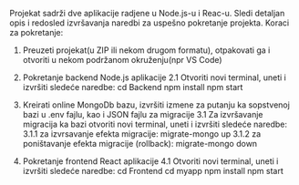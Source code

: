 Projekat sadrži dve aplikacije radjene u Node.js-u i Reac-u. Sledi detaljan opis i redosled izvršavanja naredbi za uspešno pokretanje projekta.
Koraci za pokretanje:
1. Preuzeti projekat(u ZIP ili nekom drugom formatu), otpakovati ga i otvoriti u nekom podržanom okruženju(npr VS Code)
2. Pokretanje backend Node.js aplikacije
  2.1 Otvoriti novi terminal, uneti i izvršiti sledeće naredbe:
   cd Backend
   npm install
   npm start
3. Kreirati online MongoDb bazu, izvršiti izmene za putanju ka sopstvenoj bazi u .env fajlu, kao i JSON fajlu za migracije
   3.1 Za izvršavanje migracija ka bazi otvoriti novi terminal, uneti i izvršiti sledeće naredbe:
     3.1.1 za izvrsavanje efekta migracije:
      migrate-mongo up
     3.1.2 za poništavanje efekta migracije (rollback):
     migrate-mongo down
  
4. Pokretanje frontend React aplikacije
   4.1 Otvoriti novi terminal, uneti i izvršiti sledeće naredbe:
   cd Frontend
   cd myapp
   npm install
   npm start

